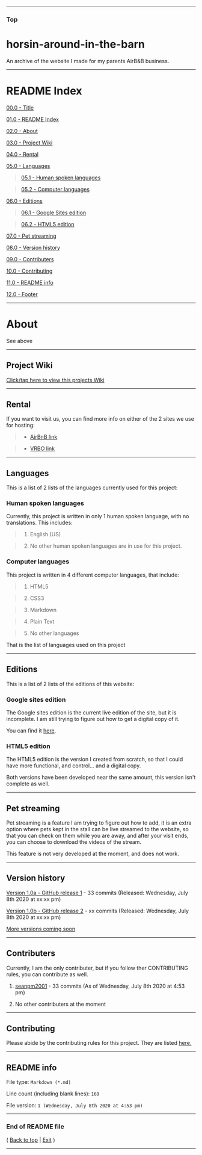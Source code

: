 
***

### Top

# horsin-around-in-the-barn
An archive of the website I made for my parents AirB&B business.

***

# README Index

[00.0 - Title](#horsin-around-in-the-barn)

[01.0 - README Index](#README-Index)

[02.0 - About](#About)

[03.0 - Project Wiki](#Project-Wiki)

[04.0 - Rental](#Rental)

[05.0 - Languages](#Languages)

> [05.1 - Human spoken languages](#Human-spoken-languages)

> [05.2 - Computer languages](#Computer-languages)

[06.0 - Editions](#Editions)

> [06.1 - Google Sites edition](#Google-sites-edition)

> [06.2 - HTML5 edition](#HTML5-edition)

[07.0 - Pet streaming](#Pet-streaming)

[08.0 - Version history](#Version-history)

[09.0 - Contributers](#Contributers)

[10.0 - Contributing](#Contributing)

[11.0 - README info](#README-info)

[12.0 - Footer](#End-of-README-file)

***

# About

See above

***

## Project Wiki

[Click/tap here to view this projects Wiki](https://github.com/seanpm2001/horsin-around-in-the-barn/Wiki/)

***

## Rental

If you want to visit us, you can find more info on either of the 2 sites we use for hosting:

> * [AirBnB link](https://www.airbnb.com/rooms/29309236?location=Walla%20Walla%2C%20WA%2C%20United%20States&adults=1&source_impression_id=p3_1592807938_G0rVn1h063kig1R9&guests=1)

> * [VRBO link](https://www.vrbo.com/1471853)

***

## Languages

This is a list of 2 lists of the languages currently used for this project:

### Human spoken languages

Currently, this project is written in only 1 human spoken language, with no translations. This includes:

> 1. English (US)

> 2. No other human spoken languages are in use for this project.

### Computer languages

This project is written in 4 different computer languages, that include:

> 1. HTML5

> 2. CSS3

> 3. Markdown

> 4. Plain Text

> 5. No other languages

That is the list of languages used on this project

***

## Editions

This is a list of 2 lists of the editions of this website:

### Google sites edition

The Google sites edition is the current live edition of the site, but it is incomplete. I am still trying to figure out how to get a digital copy of it.

You can find it [here](https://sites.google.com/view/horsin-around-in-the-barn/home/).

### HTML5 edition

The HTML5 edition is the version I created from scratch, so that I could have more functional, and control... and a digital copy.

Both versions have been developed near the same amount, this version isn't complete as well.

***

## Pet streaming

Pet streaming is a feature I am trying to figure out how to add, it is an extra option where pets kept in the stall can be live streamed to the website, so that you can check on them while you are away, and after your visit ends, you can choose to download the videos of the stream.

This feature is not very developed at the moment, and does not work.

***

## Version history

[Version 1.0a - GitHub release 1](127.0.0.1) - 33 commits (Released: Wednesday, July 8th 2020 at xx:xx pm)

[Version 1.0b - GitHub release 2](127.0.0.1) - xx commits (Released: Wednesday, July 8th 2020 at xx:xx pm)

[More versions coming soon](https://www.example.com/)

***

## Contributers

Currently, I am the only contributer, but if you follow ther CONTRIBUTING rules, you can contribute as well.

1. [seanpm2001](https://github.com/seanpm2001/) - 33 commits (As of Wednesday, July 8th 2020 at 4:53 pm)

2. No other contributers at the moment

***

## Contributing

Please abide by the contributing rules for this project. They are listed [here.](https://github.com/seanpm2001/horsin-around-in-the-barn/blob/master/CONTRIBUTING.md)

***

## README info

File type: `Markdown (*.md)`

Line count (including blank lines): `168`

File version: `1 (Wednesday, July 8th 2020 at 4:53 pm)`

***

### End of README file

( [Back to top](#Top) | [Exit](https://github.com) )

***
